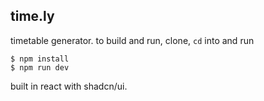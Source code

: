 ## time.ly

timetable generator. to build and run, clone, `cd` into and run

```console
$ npm install
$ npm run dev
```

built in react with shadcn/ui.
